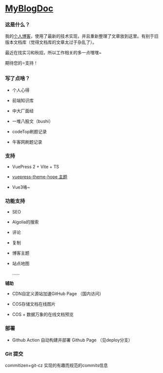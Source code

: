 # [MyBlogDoc](https://yihuiblog.top/)

### 这是什么？

我的[个人博客](https://yihuiblog.top/)，使用了最新的技术实现，并且重新整理了文章放到这里。有别于旧版本文档库（觉得文档库的文章太过于杂乱了）。

最近在找实习和秋招，所以工作相关的多一点嘿嘿~

期待您的:star:支持！

### 写了点啥？

- 个人心得
- 前端知识库

- 中大厂面经
- 一堆八股文（bushi）
- codeTop刷题记录
- 牛客网刷题记录

### 支持

- VuePress 2 + Vite  + TS
- [vuepress-theme-hope 主题](https://vuepress-theme-hope.github.io/v2/zh/)

- Vue3咯~

### 功能支持

- SEO

- Algolia的搜索

- 评论

- 复制

- 博客主题

- 站点地图

  ......

**辅助**

- CDN自定义源站加速GitHub Page （国内访问）

- COS存储文档在线图片

- COS + 数据万象的在线文档预览

### 部署

- Github Action 自动构建并部署 Github Page （见deploy分支）

### Git 提交

commitizen+git-cz 实现的有趣而规范的commits信息

